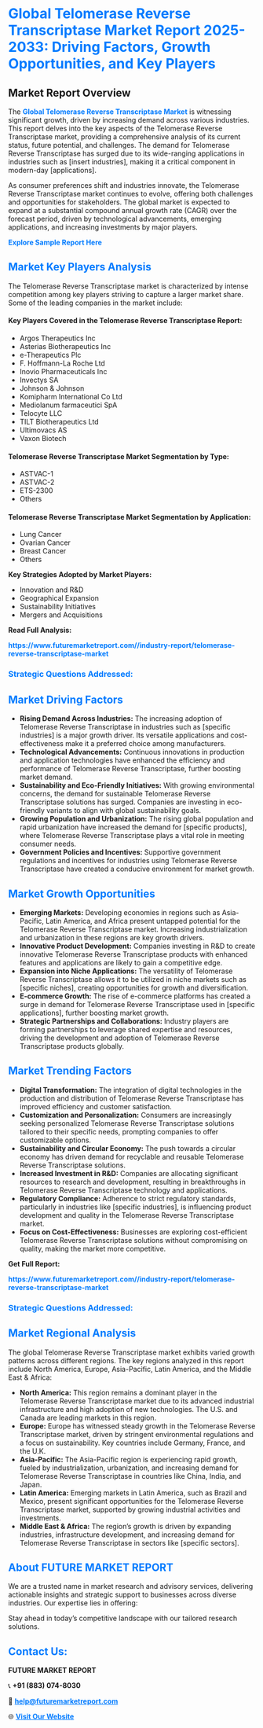 <h1 style="color: #007BFF;">Global Telomerase Reverse Transcriptase Market Report 2025-2033: Driving Factors, Growth Opportunities, and Key Players</h1>

<section id="overview">
<h2>Market Report Overview</h2>
<p>The <a href="https://www.futuremarketreport.com//industry-report/telomerase-reverse-transcriptase-market" style="color: #007BFF; text-decoration: none;"><strong>Global Telomerase Reverse Transcriptase Market</strong></a> is witnessing significant growth, driven by increasing demand across various industries. This report delves into the key aspects of the Telomerase Reverse Transcriptase market, providing a comprehensive analysis of its current status, future potential, and challenges. The demand for Telomerase Reverse Transcriptase has surged due to its wide-ranging applications in industries such as [insert industries], making it a critical component in modern-day [applications].</p>
<p>As consumer preferences shift and industries innovate, the Telomerase Reverse Transcriptase market continues to evolve, offering both challenges and opportunities for stakeholders. The global market is expected to expand at a substantial compound annual growth rate (CAGR) over the forecast period, driven by technological advancements, emerging applications, and increasing investments by major players.</p>
</section>

<section id="overview">
<p><a href="https://www.futuremarketreport.com//request-sample/reportId=53218" style="color: #007BFF; text-decoration: none;"><strong>Explore Sample Report Here</strong></a></p>
</section>

<section id="key-players">
<h2 style="color: #007BFF;">Market Key Players Analysis</h2>
<p>The Telomerase Reverse Transcriptase market is characterized by intense competition among key players striving to capture a larger market share. Some of the leading companies in the market include:</p>
<h4>Key Players Covered in the Telomerase Reverse Transcriptase Report:</h4>
<ul><li>Argos Therapeutics Inc</li><li>Asterias Biotherapeutics Inc</li><li>e-Therapeutics Plc</li><li>F. Hoffmann-La Roche Ltd</li><li>Inovio Pharmaceuticals Inc</li><li>Invectys SA</li><li>Johnson &amp; Johnson</li><li>Komipharm International Co Ltd</li><li>Mediolanum farmaceutici SpA</li><li>Telocyte LLC</li><li>TILT Biotherapeutics Ltd</li><li>Ultimovacs AS</li><li>Vaxon Biotech</li></ul>
<h4>Telomerase Reverse Transcriptase Market Segmentation by Type:</h4>
<ul><li>ASTVAC-1</li><li>ASTVAC-2</li><li>ETS-2300</li><li>Others</li></ul>

<h4>Telomerase Reverse Transcriptase Market Segmentation by Application:</h4>
<ul><li>Lung Cancer</li><li>Ovarian Cancer</li><li>Breast Cancer</li><li>Others</li></ul>
<p><strong>Key Strategies Adopted by Market Players:</strong></p>
<ul>
<li>Innovation and R&D</li>
<li>Geographical Expansion</li>
<li>Sustainability Initiatives</li>
<li>Mergers and Acquisitions</li>
</ul>
</section>

<section>
<p><strong>Read Full Analysis: </strong></p><a href="https://www.futuremarketreport.com//industry-report/telomerase-reverse-transcriptase-market" style="color: #007BFF; text-decoration: none;"><strong>https://www.futuremarketreport.com//industry-report/telomerase-reverse-transcriptase-market</strong></a>
<h3 style="color: #007BFF;">Strategic Questions Addressed:</h3>
</section>

<section id="driving-factors">
<h2 style="color: #007BFF;">Market Driving Factors</h2>
<ul>
<li><strong>Rising Demand Across Industries:</strong> The increasing adoption of Telomerase Reverse Transcriptase in industries such as [specific industries] is a major growth driver. Its versatile applications and cost-effectiveness make it a preferred choice among manufacturers.</li>
<li><strong>Technological Advancements:</strong> Continuous innovations in production and application technologies have enhanced the efficiency and performance of Telomerase Reverse Transcriptase, further boosting market demand.</li>
<li><strong>Sustainability and Eco-Friendly Initiatives:</strong> With growing environmental concerns, the demand for sustainable Telomerase Reverse Transcriptase solutions has surged. Companies are investing in eco-friendly variants to align with global sustainability goals.</li>
<li><strong>Growing Population and Urbanization:</strong> The rising global population and rapid urbanization have increased the demand for [specific products], where Telomerase Reverse Transcriptase plays a vital role in meeting consumer needs.</li>
<li><strong>Government Policies and Incentives:</strong> Supportive government regulations and incentives for industries using Telomerase Reverse Transcriptase have created a conducive environment for market growth.</li>
</ul>
</section>

<section id="growth-opportunities">
<h2 style="color: #007BFF;">Market Growth Opportunities</h2>
<ul>
<li><strong>Emerging Markets:</strong> Developing economies in regions such as Asia-Pacific, Latin America, and Africa present untapped potential for the Telomerase Reverse Transcriptase market. Increasing industrialization and urbanization in these regions are key growth drivers.</li>
<li><strong>Innovative Product Development:</strong> Companies investing in R&D to create innovative Telomerase Reverse Transcriptase products with enhanced features and applications are likely to gain a competitive edge.</li>
<li><strong>Expansion into Niche Applications:</strong> The versatility of Telomerase Reverse Transcriptase allows it to be utilized in niche markets such as [specific niches], creating opportunities for growth and diversification.</li>
<li><strong>E-commerce Growth:</strong> The rise of e-commerce platforms has created a surge in demand for Telomerase Reverse Transcriptase used in [specific applications], further boosting market growth.</li>
<li><strong>Strategic Partnerships and Collaborations:</strong> Industry players are forming partnerships to leverage shared expertise and resources, driving the development and adoption of Telomerase Reverse Transcriptase products globally.</li>
</ul>
</section>

<section id="trending-factors">
<h2 style="color: #007BFF;">Market Trending Factors</h2>
<ul>
<li><strong>Digital Transformation:</strong> The integration of digital technologies in the production and distribution of Telomerase Reverse Transcriptase has improved efficiency and customer satisfaction.</li>
<li><strong>Customization and Personalization:</strong> Consumers are increasingly seeking personalized Telomerase Reverse Transcriptase solutions tailored to their specific needs, prompting companies to offer customizable options.</li>
<li><strong>Sustainability and Circular Economy:</strong> The push towards a circular economy has driven demand for recyclable and reusable Telomerase Reverse Transcriptase solutions.</li>
<li><strong>Increased Investment in R&D:</strong> Companies are allocating significant resources to research and development, resulting in breakthroughs in Telomerase Reverse Transcriptase technology and applications.</li>
<li><strong>Regulatory Compliance:</strong> Adherence to strict regulatory standards, particularly in industries like [specific industries], is influencing product development and quality in the Telomerase Reverse Transcriptase market.</li>
<li><strong>Focus on Cost-Effectiveness:</strong> Businesses are exploring cost-efficient Telomerase Reverse Transcriptase solutions without compromising on quality, making the market more competitive.</li>
</ul>
</section>

<section>
<p><strong>Get Full Report: </strong></p><a href="https://www.futuremarketreport.com//industry-report/telomerase-reverse-transcriptase-market" style="color: #007BFF; text-decoration: none;"><strong>https://www.futuremarketreport.com//industry-report/telomerase-reverse-transcriptase-market</strong></a>
<h3 style="color: #007BFF;">Strategic Questions Addressed:</h3>
</section>


<section id="regional-analysis">
<h2 style="color: #007BFF;">Market Regional Analysis</h2>
<p>The global Telomerase Reverse Transcriptase market exhibits varied growth patterns across different regions. The key regions analyzed in this report include North America, Europe, Asia-Pacific, Latin America, and the Middle East & Africa:</p>
<ul>
<li><strong>North America:</strong> This region remains a dominant player in the Telomerase Reverse Transcriptase market due to its advanced industrial infrastructure and high adoption of new technologies. The U.S. and Canada are leading markets in this region.</li>
<li><strong>Europe:</strong> Europe has witnessed steady growth in the Telomerase Reverse Transcriptase market, driven by stringent environmental regulations and a focus on sustainability. Key countries include Germany, France, and the U.K.</li>
<li><strong>Asia-Pacific:</strong> The Asia-Pacific region is experiencing rapid growth, fueled by industrialization, urbanization, and increasing demand for Telomerase Reverse Transcriptase in countries like China, India, and Japan.</li>
<li><strong>Latin America:</strong> Emerging markets in Latin America, such as Brazil and Mexico, present significant opportunities for the Telomerase Reverse Transcriptase market, supported by growing industrial activities and investments.</li>
<li><strong>Middle East & Africa:</strong> The region’s growth is driven by expanding industries, infrastructure development, and increasing demand for Telomerase Reverse Transcriptase in sectors like [specific sectors].</li>
</ul>
</section>

<footer>
<h2 style="color: #007BFF;">About FUTURE MARKET REPORT</h2>
<p>We are a trusted name in market research and advisory services, delivering actionable insights and strategic support to businesses across diverse industries. Our expertise lies in offering:</p>

<p>Stay ahead in today’s competitive landscape with our tailored research solutions.</p>

<h2 style="color: #007BFF;">Contact Us:</h2>
<p><strong>FUTURE MARKET REPORT</strong></p>
<p>📞 <strong>+91 (883) 074-8030</strong></p>
<p>📧 <strong><a href="mailto:help@futuremarketreport.com" style="color: #007BFF;">help@futuremarketreport.com</a></strong></p>
<p>🌐 <strong><a href="https://www.futuremarketreport.com/" style="color: #007BFF;">Visit Our Website</a></strong></p>
</footer>